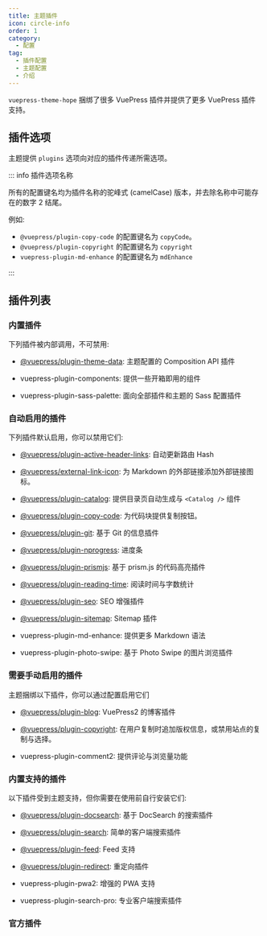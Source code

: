 ```yaml
---
title: 主题插件
icon: circle-info
order: 1
category:
  - 配置
tag:
  - 插件配置
  - 主题配置
  - 介绍
---
```


`vuepress-theme-hope` 捆绑了很多 VuePress 插件并提供了更多 VuePress 插件支持。

<!-- more -->

## 插件选项

主题提供 `plugins` 选项向对应的插件传递所需选项。

::: info 插件选项名称

所有的配置键名均为插件名称的驼峰式 (camelCase) 版本，并去除名称中可能存在的数字 2 结尾。

例如:

- `@vuepress/plugin-copy-code` 的配置键名为 `copyCode`。
- `@vuepress/plugin-copyright` 的配置键名为 `copyright`
- `vuepress-plugin-md-enhance` 的配置键名为 `mdEnhance`

:::

## 插件列表

### 内置插件

下列插件被内部调用，不可禁用:

- [@vuepress/plugin-theme-data][theme-data]: 主题配置的 Composition API 插件

- <ProjectLink name="components" path="/zh/">vuepress-plugin-components</ProjectLink>: 提供一些开箱即用的组件

- <ProjectLink name="sass-palette" path="/zh/">vuepress-plugin-sass-palette</ProjectLink>: 面向全部插件和主题的 Sass 配置插件

### 自动启用的插件

下列插件默认启用，你可以禁用它们:

- [@vuepress/plugin-active-header-links][active-header-links]: 自动更新路由 Hash

- [@vuepress/external-link-icon][external-link-icon]: 为 Markdown 的外部链接添加外部链接图标。

- [@vuepress/plugin-catalog][catalog]: 提供目录页自动生成与 `<Catalog />` 组件

- [@vuepress/plugin-copy-code][copy-code]: 为代码块提供复制按钮。

- [@vuepress/plugin-git][git]: 基于 Git 的信息插件

- [@vuepress/plugin-nprogress][nprogress]: 进度条

- [@vuepress/plugin-prismjs][prismjs]: 基于 prism.js 的代码高亮插件

- [@vuepress/plugin-reading-time][reading-time]: 阅读时间与字数统计

- [@vuepress/plugin-seo][seo]: SEO 增强插件

- [@vuepress/plugin-sitemap][sitemap]: Sitemap 插件

- <ProjectLink name="md-enhance" path="/zh/">vuepress-plugin-md-enhance</ProjectLink>: 提供更多 Markdown 语法

- <ProjectLink name="photo-swipe" path="/zh/">vuepress-plugin-photo-swipe</ProjectLink>: 基于 Photo Swipe 的图片浏览插件

### 需要手动启用的插件

主题捆绑以下插件，你可以通过配置启用它们

- [@vuepress/plugin-blog][blog]: VuePress2 的博客插件

- [@vuepress/plugin-copyright][copyright]: 在用户复制时追加版权信息，或禁用站点的复制与选择。

- <ProjectLink name="comment2" path="/zh/">vuepress-plugin-comment2</ProjectLink>: 提供评论与浏览量功能

### 内置支持的插件

以下插件受到主题支持，但你需要在使用前自行安装它们:

- [@vuepress/plugin-docsearch][docsearch]: 基于 DocSearch 的搜索插件

- [@vuepress/plugin-search][search]: 简单的客户端搜索插件

- [@vuepress/plugin-feed][feed]: Feed 支持

- [@vuepress/plugin-redirect][redirect]: 重定向插件

- <ProjectLink name="pwa2" path="/zh/">vuepress-plugin-pwa2</ProjectLink>: 增强的 PWA 支持

- <ProjectLink name="search-pro" path="/zh/">vuepress-plugin-search-pro</ProjectLink>: 专业客户端搜索插件

### 官方插件

[active-header-links]: https://ecosystem.vuejs.press/zh/plugins/active-header-links.html
[blog]: https://ecosystem.vuejs.press/zh/plugins/blog.html
[catalog]: https://ecosystem.vuejs.press/zh/plugins/catalog.html
[copy-code]: https://ecosystem.vuejs.press/zh/plugins/copy-code.html
[copyright]: https://ecosystem.vuejs.press/zh/plugins/copyright.html
[docsearch]: https://ecosystem.vuejs.press/zh/plugins/docsearch.html
[external-link-icon]: https://ecosystem.vuejs.press/zh/plugins/external-link-icon.html
[feed]: https://ecosystem.vuejs.press/zh/plugins/feed/
[git]: https://ecosystem.vuejs.press/zh/plugins/git.html
[nprogress]: https://ecosystem.vuejs.press/zh/plugins/nprogress.html
[prismjs]: https://ecosystem.vuejs.press/zh/plugins/prismjs.html
[redirect]: https://ecosystem.vuejs.press/zh/plugins/redirect.html
[reading-time]: https://ecosystem.vuejs.press/zh/plugins/reading-time.html
[search]: https://ecosystem.vuejs.press/zh/plugins/search.html
[seo]: https://ecosystem.vuejs.press/zh/plugins/seo/
[sitemap]: https://ecosystem.vuejs.press/zh/plugins/sitemap/
[theme-data]: https://ecosystem.vuejs.press/zh/plugins/theme-data.html

